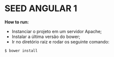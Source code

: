 # SEED ANGULAR 1

**How to run:**

 - Instanciar o projeto em um servidor Apache;
 - Instalar a última versão do bower;
 - Ir no diretório raiz e rodar os seguinte comando:


```sh
$ bower install
```
